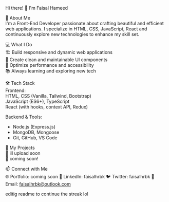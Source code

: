  Hi there! 👋 I'm Faisal Hameed 

 🚀 About Me  
I'm a Front-End Developer passionate about crafting beautiful and efficient web applications. I specialize in HTML, CSS, JavaScript, React and continuously explore new technologies to enhance my skill set.  

💻 What I Do  
🏗️ Build responsive and dynamic web applications  
🎨 Create clean and maintainable UI components  
🚀 Optimize performance and accessibility  
📚 Always learning and exploring new tech  

🛠 Tech Stack  
Frontend:  
 HTML, CSS (Vanilla, Tailwind, Bootstrap)  
 JavaScript (ES6+), TypeScript  
 React (with hooks, context API, Redux)  

Backend & Tools: 
- Node.js (Express.js)  
- MongoDB, Mongoose  
- Git, GitHub, VS Code  

📌 My Projects  
 🚧 ill upload soon  
 🔗 coming soon!  

📫 Connect with Me  
 🌐 Portfolio: coming soon
 💼 LinkedIn: faisalhrbk 
 🐦 Twitter: faisalhrbk 
 📧 Email:  faisalhrbk@outlook.com

 editig readme to continue the streak lol

